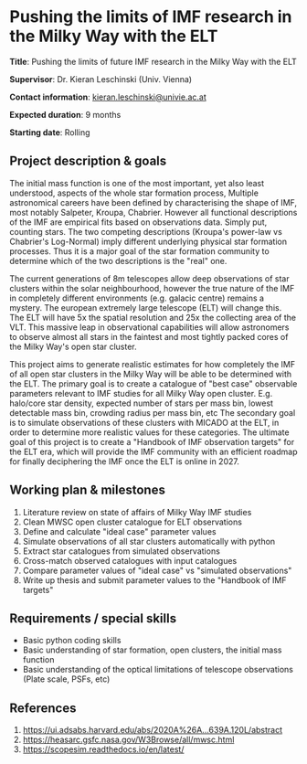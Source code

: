 # Pushing the limits of IMF research in the Milky Way with the ELT

**Title**: Pushing the limits of future IMF research in the Milky Way with the ELT

**Supervisor**: Dr. Kieran Leschinski (Univ. Vienna)

**Contact information**: kieran.leschinski@univie.ac.at

**Expected duration**: 9 months

**Starting date**: Rolling

## Project description & goals
The initial mass function is one of the most important, yet also least understood, aspects of the whole star formation process, 
Multiple astronomical careers have been defined by characterising the shape of IMF, most notably Salpeter, Kroupa, Chabrier.
However all functional descriptions of the IMF are empirical fits based on observations data. Simply put, counting stars.
The two competing descriptions (Kroupa's power-law vs Chabrier's Log-Normal) imply different underlying physical star formation processes.
Thus it is a major goal of the star formation community to determine which of the two descriptions is the "real" one.

The current generations of 8m telescopes allow deep observations of star clusters within the solar neighbourhood, however the true nature of the IMF in completely different environments (e.g. galacic centre) remains a mystery.
The european extremely large telescope (ELT) will change this.
The ELT will have 5x the spatial resolution and 25x the collecting area of the VLT. 
This massive leap in observational capabilities will allow astronomers to observe almost all stars in the faintest and most tightly packed cores of the Milky Way's open star cluster.

This project aims to generate realistic estimates for how completely the IMF of all open star clusters in the Milky Way will be able to be determined with the ELT.
The primary goal is to create a catalogue of "best case" observable parameters relevant to IMF studies for all Milky Way open cluster. E.g. halo/core star density, expected number of stars per mass bin, lowest detectable mass bin, crowding radius per mass bin, etc
The secondary goal is to simulate observations of these clusters with MICADO at the ELT, in order to determine more realistic values for these categories.
The ultimate goal of this project is to create a "Handbook of IMF observation targets" for the ELT era, which will provide the IMF community with an efficient roadmap for finally deciphering the IMF once the ELT is online in 2027.

## Working plan & milestones
1. Literature review on state of affairs of Milky Way IMF studies
2. Clean MWSC open cluster catalogue for ELT observations
3. Define and calculate "ideal case" parameter values
4. Simulate observations of all star clusters automatically with python
5. Extract star catalogues from simulated observations
6. Cross-match observed catalogues with input catalogues
7. Compare parameter values of "ideal case" vs "simulated observations"
8. Write up thesis and submit parameter values to the "Handbook of IMF targets"

## Requirements / special skills
- Basic python coding skills
- Basic understanding of star formation, open clusters, the initial mass function
- Basic understanding of the optical limitations of telescope observations (Plate scale, PSFs, etc)

## References
1. https://ui.adsabs.harvard.edu/abs/2020A%26A...639A.120L/abstract
2. https://heasarc.gsfc.nasa.gov/W3Browse/all/mwsc.html
3. https://scopesim.readthedocs.io/en/latest/

